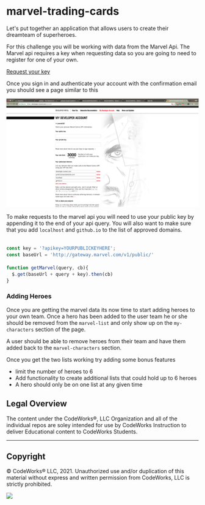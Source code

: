 # marvel-trading-cards

Let's put together an application that allows users to create their dreamteam of superheroes.


For this challenge you will be working with data from the Marvel Api. The Marvel api requires a key when requesting data so you are going to need to register for one of your own.

[Request your key](https://developer.marvel.com)

Once you sign in and authenticate your account with the confirmation email you should see a page similar to this

![marvel-api](marvel-api-page.png)


To make requests to the marvel api you will need to use your public key by appending it to the end of your api query. You will also want to make sure that you add `localhost` and `github.io` to the list of approved domains. 

```javascript

const key = '?apikey=YOURPUBLICKEYHERE';
const baseUrl = 'http://gateway.marvel.com/v1/public/'

function getMarvel(query, cb){
  $.get(baseUrl + query + key).then(cb)
}
```


### Adding Heroes

Once you are getting the marvel data its now time to start adding heroes to your own team. Once a hero has been added to the user team he or she should be removed from the `marvel-list` and only show up on the `my-characters` section of the page.

A user should be able to remove heroes from their team and have them added back to the `marvel-characters` section. 

Once you get the two lists working try adding some bonus features 

- limit the number of heroes to 6
- Add functionality to create additional lists that could hold up to 6 heroes
- A hero should only be on one list at any given time



## Legal Overview

The content under the CodeWorks®, LLC Organization and all of the individual repos are soley intended for use by CodeWorks Instruction to deliver Educational content to CodeWorks Students.

---

## Copyright

© CodeWorks® LLC, 2021. Unauthorized use and/or duplication of this material without express and written permission from CodeWorks, LLC is strictly prohibited.


<img src="https://bcw.blob.core.windows.net/public/img/7815839041305055" width="125">


